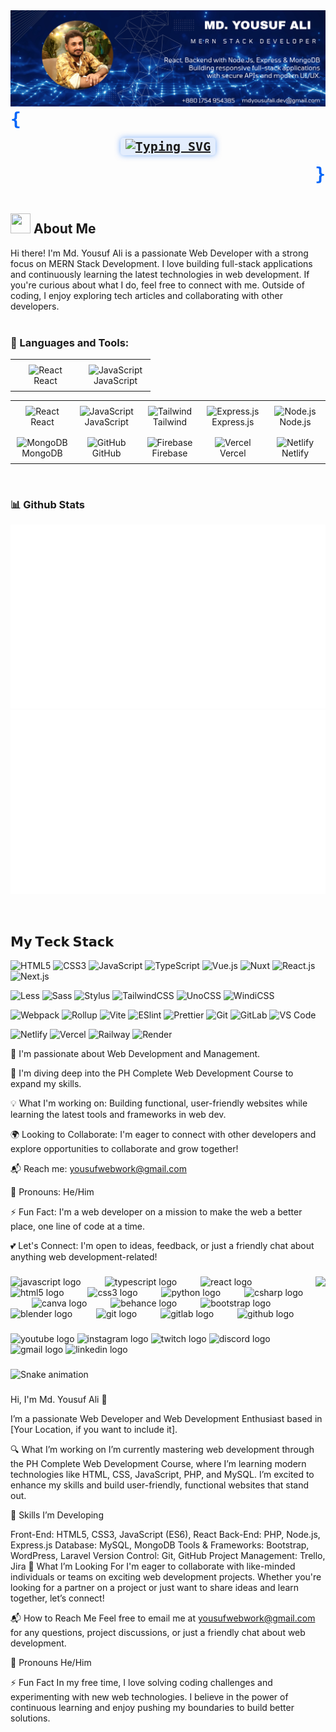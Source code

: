 
<img src="https://github.com/yousufali156/yousufali156/blob/main/Md.%20Yousuf%20Ali.png?raw=true"/>

<br/>
     
<p align="left" style="font-size: 28px; color: #0065F8; margin: 0;">
  <strong><samp>{</samp></strong>
</p>

<p align="center" style="margin: 15px 0;">
  <samp>
    <span style="color: #4300FF; font-weight: bold; font-size: 20px; background: rgba(0, 101, 248, 0.1); padding: 2px 8px; border-radius: 5px; box-shadow: 0 0 10px rgba(0, 101, 248, 0.5);">
      <a href="https://git.io/typing-svg">
        <img src="https://readme-typing-svg.demolab.com?font=Fira+Code&pause=1000&color=0065F8&width=435&lines=WelCome++++This+is+MD.+Yousuf+Ali;MERN+Stack+Web+Developer" alt="Typing SVG" />
      </a>
    </span>
  </samp>
</p>

<p align="right" style="font-size: 28px; color: #0065F8; margin: 0;">
  <strong><samp>}</samp></strong>
</p>

<br/>

<h2> <img width="32" height="32" src="https://img.icons8.com/?size=100&id=joATxKQkJdV6&format=png&color=000000" /> About Me</h2>
Hi there! I'm Md. Yousuf Ali is a passionate Web Developer with a strong focus on MERN Stack Development. I love building full-stack applications and continuously learning the latest technologies in web development. If you're curious about what I do, feel free to connect with me. Outside of coding, I enjoy exploring tech articles and collaborating with other developers.

<br>
<br>






### 🔨 Languages and Tools:

<table>
  <tr>
    <td align="center" width="96" style="padding: 8px;">
      <img
        src="https://cdn.jsdelivr.net/gh/devicons/devicon/icons/react/react-original.svg"
        width="48" height="48" alt="React"
        style="cursor:pointer; transition: transform 0.3s ease;"
        onclick="this.style.transform = this.style.transform === 'scale(1.5)' ? 'scale(1)' : 'scale(1.5)'"
      />
      <br>React
    </td>
    <td align="center" width="96" style="padding: 8px;">
      <img
        src="https://cdn.jsdelivr.net/gh/devicons/devicon/icons/javascript/javascript-original.svg"
        width="48" height="48" alt="JavaScript"
        style="cursor:pointer; transition: transform 0.3s ease;"
        onclick="this.style.transform = this.style.transform === 'scale(1.5)' ? 'scale(1)' : 'scale(1.5)'"
      />
      <br>JavaScript
    </td>
    <!-- Repeat for others similarly -->
  </tr>
</table>




<table>
  <tr>
    <td align="center" width="96" style="padding: 8px;">
      <img src="https://cdn.jsdelivr.net/gh/devicons/devicon/icons/react/react-original.svg" width="48" height="48" alt="React" style="cursor:pointer; transition: transform 0.2s;" onclick="this.style.transform='scale(1.5)'" onmouseleave="this.style.transform='scale(1)'"/>
      <br>React
    </td>
    <td align="center" width="96" style="padding: 8px;">
      <img src="https://cdn.jsdelivr.net/gh/devicons/devicon/icons/javascript/javascript-original.svg" width="48" height="48" alt="JavaScript" style="cursor:pointer; transition: transform 0.2s;" onclick="this.style.transform='scale(1.5)'" onmouseleave="this.style.transform='scale(1)'"/>
      <br>JavaScript
    </td>
    <td align="center" width="96" style="padding: 8px;">
      <img src="https://www.vectorlogo.zone/logos/tailwindcss/tailwindcss-icon.svg" width="48" height="48" alt="Tailwind" style="cursor:pointer; transition: transform 0.2s;" onclick="this.style.transform='scale(1.5)'" onmouseleave="this.style.transform='scale(1)'"/>
      <br>Tailwind
    </td>
    <td align="center" width="96" style="padding: 8px;">
      <img src="https://cdn.jsdelivr.net/gh/devicons/devicon/icons/express/express-original.svg" width="48" height="48" alt="Express.js" style="cursor:pointer; transition: transform 0.2s;" onclick="this.style.transform='scale(1.5)'" onmouseleave="this.style.transform='scale(1)'"/>
      <br>Express.js
    </td>
    <td align="center" width="96" style="padding: 8px;">
      <img src="https://cdn.jsdelivr.net/gh/devicons/devicon/icons/nodejs/nodejs-original.svg" width="48" height="48" alt="Node.js" style="cursor:pointer; transition: transform 0.2s;" onclick="this.style.transform='scale(1.5)'" onmouseleave="this.style.transform='scale(1)'"/>
      <br>Node.js
    </td>
  </tr>
  <tr>
    <td align="center" width="96" style="padding: 8px;">
      <img src="https://cdn.jsdelivr.net/gh/devicons/devicon/icons/mongodb/mongodb-original.svg" width="48" height="48" alt="MongoDB" style="cursor:pointer; transition: transform 0.2s;" onclick="this.style.transform='scale(1.5)'" onmouseleave="this.style.transform='scale(1)'"/>
      <br>MongoDB
    </td>
    <td align="center" width="96" style="padding: 8px;">
      <img src="https://cdn.jsdelivr.net/gh/devicons/devicon/icons/github/github-original.svg" width="48" height="48" alt="GitHub" style="cursor:pointer; transition: transform 0.2s;" onclick="this.style.transform='scale(1.5)'" onmouseleave="this.style.transform='scale(1)'"/>
      <br>GitHub
    </td>
    <td align="center" width="96" style="padding: 8px;">
      <img src="https://www.vectorlogo.zone/logos/firebase/firebase-icon.svg" width="48" height="48" alt="Firebase" style="cursor:pointer; transition: transform 0.2s;" onclick="this.style.transform='scale(1.5)'" onmouseleave="this.style.transform='scale(1)'"/>
      <br>Firebase
    </td>
    <td align="center" width="96" style="padding: 8px;">
      <img src="https://www.vectorlogo.zone/logos/vercel/vercel-icon.svg" width="48" height="48" alt="Vercel" style="cursor:pointer; transition: transform 0.2s;" onclick="this.style.transform='scale(1.5)'" onmouseleave="this.style.transform='scale(1)'"/>
      <br>Vercel
    </td>
    <td align="center" width="96" style="padding: 8px;">
      <img src="https://www.vectorlogo.zone/logos/netlify/netlify-icon.svg" width="48" height="48" alt="Netlify" style="cursor:pointer; transition: transform 0.2s;" onclick="this.style.transform='scale(1.5)'" onmouseleave="this.style.transform='scale(1)'"/>
      <br>Netlify
    </td>
  </tr>
</table>








<br>



### 📊 Github Stats
<a href='https://github.com/yousufali156/github-stats-transparent'>
  
![Stats Overview](https://raw.githubusercontent.com/rahul-jha98/github-stats-transparent/output/generated/overview.svg)
![Most Used Languages](https://raw.githubusercontent.com/rahul-jha98/github-stats-transparent/output/generated/languages.svg)

</a>

<br>



## 𝗠𝘆 𝗧𝗲𝗰𝗸 𝗦𝘁𝗮𝗰𝗸

![HTML5](https://img.shields.io/badge/-HTML5-%23E44D27?style=flat-square&logo=html5&logoColor=ffffff)
![CSS3](https://img.shields.io/badge/-CSS3-%231572B6?style=flat-square&logo=css3)
![JavaScript](https://img.shields.io/badge/-JavaScript-%23F7DF1C?style=flat-square&logo=javascript&logoColor=000000&labelColor=%23F7DF1C&color=%23FFCE5A)
![TypeScript](https://img.shields.io/badge/-TypeScript-007ACC?style=flat-square&logo=typescript&logoColor=white)
![Vue.js](https://img.shields.io/badge/-Vue.js-%232c3e50?style=flat-square&logo=vuedotjs)
![Nuxt](https://img.shields.io/badge/-Nuxt.js-%23282C34?style=flat-square&logo=nuxtdotjs)
![React.js](https://img.shields.io/badge/-React.js-%23282C34?style=flat-square&logo=react)
![Next.js](https://img.shields.io/badge/-Next.js-%23000000?style=flat-square&logo=nextdotjs)

![Less](https://img.shields.io/badge/-Less-%231d365d?style=flat-square&logo=less&logoColor=ffffff)
![Sass](https://img.shields.io/badge/-Sass-%23CC6699?style=flat-square&logo=sass&logoColor=ffffff)
![Stylus](https://img.shields.io/badge/-Stylus-%23333333?style=flat-square&logo=stylus)
![TailwindCSS](https://img.shields.io/badge/-TailwindCSS-%231a202c?style=flat-square&logo=tailwind-css)
![UnoCSS](https://img.shields.io/badge/-UnoCSS-%23333333?style=flat-square&logo=unocss)
![WindiCSS](https://img.shields.io/badge/-WindiCSS-%23000000?style=flat-square&logo=tailwind-css&&logoColor=48B0F1)

![Webpack](https://img.shields.io/badge/-Webpack-%232C3A42?style=flat-square&logo=webpack)
![Rollup](https://img.shields.io/badge/-Rollup-%23EC4A3F?style=flat-square&logo=rollupdotjs&logoColor=ffffff)
![Vite](https://img.shields.io/badge/-Vite-%23646CFF?style=flat-square&logo=vite&logoColor=ffffff)
![ESlint](https://img.shields.io/badge/-ESLint-%234B32C3?style=flat-square&logo=eslint)
![Prettier](https://img.shields.io/badge/-Prettier-%23F7B93E?style=flat-square&logo=prettier&logoColor=ffffff)
![Git](https://img.shields.io/badge/-Git-%23F05032?style=flat-square&logo=git&logoColor=%23ffffff)
![GitLab](https://img.shields.io/badge/-GitLab-FCA121?style=flat-square&logo=gitlab)
![VS Code](https://img.shields.io/badge/-VSCode-%23007ACC?style=flat-square&logo=visual-studio-code)

![Netlify](https://img.shields.io/badge/-Netlify-%2300C7B7?style=flat-square&logo=netlify&logoColor=ffffff)
![Vercel](https://img.shields.io/badge/-Vercel-%23ffffff?style=flat-square&logo=vercel&logoColor=000000)
![Railway](https://img.shields.io/badge/-Railway-%230B0D0E?style=flat-square&logo=railway)
![Render](https://img.shields.io/badge/-Render-%2346E3B7?style=flat-square&logo=render&logoColor=ffffff)












👋 I'm passionate about Web Development and Management.

🌱 I'm diving deep into the PH Complete Web Development Course to expand my skills.

💡 What I'm working on: Building functional, user-friendly websites while learning the latest tools and frameworks in web dev.

🌍 Looking to Collaborate: I'm eager to connect with other developers and explore opportunities to collaborate and grow together!

📬 Reach me: yousufwebwork@gmail.com

🎯 Pronouns: He/Him

⚡ Fun Fact: I'm a web developer on a mission to make the web a better place, one line of code at a time.

💕 Let's Connect: I'm open to ideas, feedback, or just a friendly chat about anything web development-related!


<!---
yousufali156/yousufali156 is a ✨ special ✨ repository because its `README.md` (this file) appears on your GitHub profile.
You can click the Preview link to take a look at your changes.
--->






###

<img align="right" height="121" src="https://media2.giphy.com/media/v1.Y2lkPTc5MGI3NjExenB6YXBydzNpdWhicnc2dXFleWltNGc0OHI1cW9waDB6N3AxMHg5dSZlcD12MV9pbnRlcm5hbF9naWZfYnlfaWQmY3Q9Zw/Rjub7AIEIbXT0tzbr3/giphy.gif"  />

###

<div align="left">
  <img src="https://cdn.jsdelivr.net/gh/devicons/devicon/icons/javascript/javascript-original.svg" height="30" alt="javascript logo"  />
  <img width="30" />
  <img src="https://cdn.jsdelivr.net/gh/devicons/devicon/icons/typescript/typescript-original.svg" height="30" alt="typescript logo"  />
  <img width="30" />
  <img src="https://cdn.jsdelivr.net/gh/devicons/devicon/icons/react/react-original.svg" height="30" alt="react logo"  />
  <img width="30" />
  <img src="https://cdn.jsdelivr.net/gh/devicons/devicon/icons/html5/html5-original.svg" height="30" alt="html5 logo"  />
  <img width="30" />
  <img src="https://cdn.jsdelivr.net/gh/devicons/devicon/icons/css3/css3-original.svg" height="30" alt="css3 logo"  />
  <img width="30" />
  <img src="https://cdn.jsdelivr.net/gh/devicons/devicon/icons/python/python-original.svg" height="30" alt="python logo"  />
  <img width="30" />
  <img src="https://cdn.jsdelivr.net/gh/devicons/devicon/icons/csharp/csharp-original.svg" height="30" alt="csharp logo"  />
  <img width="30" />
  <img src="https://cdn.jsdelivr.net/gh/devicons/devicon/icons/canva/canva-original.svg" height="30" alt="canva logo"  />
  <img width="30" />
  <img src="https://cdn.jsdelivr.net/gh/devicons/devicon/icons/behance/behance-original.svg" height="30" alt="behance logo"  />
  <img width="30" />
  <img src="https://cdn.jsdelivr.net/gh/devicons/devicon/icons/bootstrap/bootstrap-original.svg" height="30" alt="bootstrap logo"  />
  <img width="30" />
  <img src="https://cdn.jsdelivr.net/gh/devicons/devicon/icons/blender/blender-original.svg" height="30" alt="blender logo"  />
  <img width="30" />
  <img src="https://cdn.jsdelivr.net/gh/devicons/devicon/icons/git/git-original.svg" height="30" alt="git logo"  />
  <img width="30" />
  <img src="https://cdn.jsdelivr.net/gh/devicons/devicon/icons/gitlab/gitlab-original.svg" height="30" alt="gitlab logo"  />
  <img width="30" />
  <img src="https://cdn.jsdelivr.net/gh/devicons/devicon/icons/github/github-original.svg" height="30" alt="github logo"  />
</div>

###

<div align="left">
  <img src="https://img.shields.io/static/v1?message=Youtube&logo=youtube&label=&color=FF0000&logoColor=white&labelColor=&style=for-the-badge" height="35" alt="youtube logo"  />
  <img src="https://img.shields.io/static/v1?message=Instagram&logo=instagram&label=&color=E4405F&logoColor=white&labelColor=&style=for-the-badge" height="35" alt="instagram logo"  />
  <img src="https://img.shields.io/static/v1?message=Twitch&logo=twitch&label=&color=9146FF&logoColor=white&labelColor=&style=for-the-badge" height="35" alt="twitch logo"  />
  <img src="https://img.shields.io/static/v1?message=Discord&logo=discord&label=&color=7289DA&logoColor=white&labelColor=&style=for-the-badge" height="35" alt="discord logo"  />
  <img src="https://img.shields.io/static/v1?message=Gmail&logo=gmail&label=&color=D14836&logoColor=white&labelColor=&style=for-the-badge" height="35" alt="gmail logo"  />
  <img src="https://img.shields.io/static/v1?message=LinkedIn&logo=linkedin&label=&color=0077B5&logoColor=white&labelColor=&style=for-the-badge" height="35" alt="linkedin logo"  />
</div>

###

<img src="https://raw.githubusercontent.com/YFonline24/YFonline24/output/snake.svg" alt="Snake animation" />

###






































Hi, I'm Md. Yousuf Ali 👋

I’m a passionate Web Developer and Web Development Enthusiast based in [Your Location, if you want to include it].

🔍 What I’m working on
I’m currently mastering web development through the PH Complete Web Development Course, where I’m learning modern technologies like HTML, CSS, JavaScript, PHP, and MySQL. I’m excited to enhance my skills and build user-friendly, functional websites that stand out.

🌱 Skills I’m Developing

Front-End: HTML5, CSS3, JavaScript (ES6), React
Back-End: PHP, Node.js, Express.js
Database: MySQL, MongoDB
Tools & Frameworks: Bootstrap, WordPress, Laravel
Version Control: Git, GitHub
Project Management: Trello, Jira
💬 What I’m Looking For
I'm eager to collaborate with like-minded individuals or teams on exciting web development projects. Whether you're looking for a partner on a project or just want to share ideas and learn together, let’s connect!

📬 How to Reach Me
Feel free to email me at yousufwebwork@gmail.com for any questions, project discussions, or just a friendly chat about web development.

🎯 Pronouns
He/Him

⚡ Fun Fact
In my free time, I love solving coding challenges and experimenting with new web technologies. I believe in the power of continuous learning and enjoy pushing my boundaries to build better solutions.
